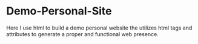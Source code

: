 # Demo-Personal-Site
Here I use html to build a demo personal website the utilizes html tags and attributes to generate a proper and functional web presence.
